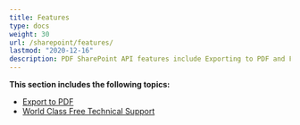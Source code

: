 ```yaml
---
title: Features 
type: docs
weight: 30
url: /sharepoint/features/
lastmod: "2020-12-16"
description: PDF SharePoint API features include Exporting to PDF and Free Technical Support.
---
```


**This section includes the following topics:**

- [Export to PDF](/pdf/sharepoint/export-to-pdf/)
- [World Class Free Technical Support](/pdf/sharepoint/world-class-free-technical-support/)
